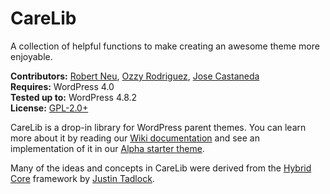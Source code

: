 # CareLib

A collection of helpful functions to make creating an awesome theme more enjoyable.

__Contributors:__ [Robert Neu](https://github.com/robneu), [Ozzy Rodriguez](https://github.com/ozzyrod), [Jose Castaneda](https://github.com/jocastaneda)  
__Requires:__ WordPress 4.0  
__Tested up to:__ WordPress 4.8.2  
__License:__ [GPL-2.0+](http://www.gnu.org/licenses/gpl-2.0.html)  

CareLib is a drop-in library for WordPress parent themes. You can learn more about it by reading our [Wiki documentation](https://github.com/cipherdevgroup/carelib/wiki) and see an implementation of it in our [Alpha starter theme](https://github.com/cipherdevgroup/alpha).

Many of the ideas and concepts in CareLib were derived from the [Hybrid Core](https://github.com/justintadlock/hybrid-core) framework by [Justin Tadlock](https://github.com/justintadlock).
